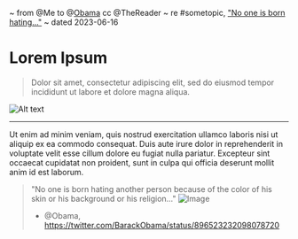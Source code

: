 ~ from @Me to @[Obama](https://twitter.com/BarackObama) cc @TheReader
~ re #sometopic, ["No one is born hating..."](https://twitter.com/BarackObama/status/896523232098078720)
~ dated 2023-06-16 

# Lorem Ipsum

> Dolor sit amet, consectetur adipiscing elit, sed do eiusmod tempor incididunt ut labore et dolore magna aliqua.

![Alt text](url)

----------------

Ut enim ad minim veniam, quis nostrud exercitation ullamco laboris nisi ut aliquip ex ea commodo consequat. Duis aute irure dolor in reprehenderit in voluptate velit esse cillum dolore eu fugiat nulla pariatur. Excepteur sint occaecat cupidatat non proident, sunt in culpa qui officia deserunt mollit anim id est laborum.

> "No one is born hating another person because of the color of his skin or his background or his religion..."
> ![Image](https://pbs.twimg.com/media/DHEXH7RV0AAUwKj?format=jpg&name=medium)
> 
> - @Obama, <https://twitter.com/BarackObama/status/896523232098078720>
